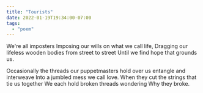 ```yaml
---
title: "Tourists"
date: 2022-01-19T19:34:00-07:00
tags:
  - "poem"
---
```


We're all imposters
Imposing our wills on what we call life,
Dragging our lifeless wooden bodies from street to street
Until we find hope that grounds us.

Occasionally the threads our puppetmasters hold over us entangle and interweave
Into a jumbled mess we call love.
When they cut the strings that tie us together
We each hold broken threads wondering
Why they broke.
